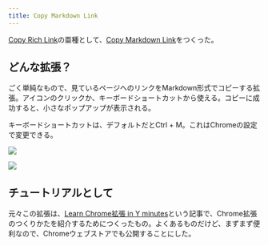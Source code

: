 ```yaml
---
title: Copy Markdown Link
---
```

[Copy Rich Link](https://chrome.google.com/webstore/detail/copy-rich-link/hikiamlgpdcabppakpmemaofmkgknpea)の亜種として、[Copy Markdown Link](https://chrome.google.com/webstore/detail/copy-markdown-link/gkceaaphhbeanfciglgpffnncfpipjpa)をつくった。

どんな拡張？
------

ごく単純なもので、見ているページへのリンクをMarkdown形式でコピーする拡張。アイコンのクリックか、キーボードショートカットから使える。コピーに成功すると、小さなポップアップが表示される。

キーボードショートカットは、デフォルトだとCtrl + M。これはChromeの設定で変更できる。

![](https://lh4.googleusercontent.com/UWHrZmUGYCdF2np1IBOxn-97NEGHnLWAWtFq9BRjE0v6s8RbjOl08pg-1tb_79G5dKyVo29RzaAlb1r3oEOWLYQkBbZbDz2y1DkrOPybdnFAy2qLLL4uvdO11v7dCuxirFBibSB_r7UvS2Vy9u-Hs6xLyXzH3pMuz6LJHXTenWW83ojlLi0ksX8AYViM)

![](https://lh4.googleusercontent.com/gkZdxI14HiGGPtUyV2ZUHwDhSFzikkstVfY0bYfIPzYG52gQ-mtIP-rwQqLc1MqB1PjXcueMxS8Go8rllwTKhsYZSalEev-0Rj6f3uNT8xMplYZ5OtCg1fOzCCk9vPYU7FA-P3Xkkqi7Qq_FS6KUEXEOtjSH33C2lWoUhuL6UqD7rntoA6RhOjpLvcIj)

チュートリアルとして
----------

元々この拡張は、[Learn Chrome拡張 in Y minutes](https://r7kamura.com/articles/2022-05-18-learn-chrome-extention-in-y-minutes)という記事で、Chrome拡張のつくりかたを紹介するためにつくったもの。よくあるものだけど、まずまず便利なので、Chromeウェブストアでも公開することにした。
